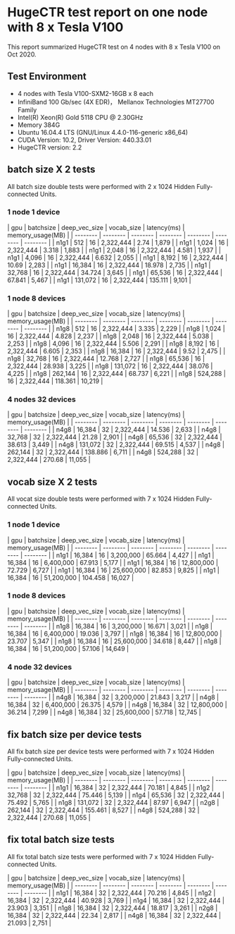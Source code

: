 # HugeCTR test report on one node with 8 x Tesla V100 
This report summarized HugeCTR test on 4 nodes with 8 x Tesla V100 on Oct 2020.

## Test Environment
- 4 nodes with Tesla V100-SXM2-16GB x 8 each
- InfiniBand 100 Gb/sec (4X EDR)， Mellanox Technologies MT27700 Family
- Intel(R) Xeon(R) Gold 5118 CPU @ 2.30GHz
- Memory 384G
- Ubuntu 16.04.4 LTS (GNU/Linux 4.4.0-116-generic x86_64)
- CUDA Version: 10.2, Driver Version: 440.33.01
- HugeCTR version: 2.2

## batch size X 2 tests
All batch size double tests were performed with 2 x 1024 Hidden Fully-connected Units.
### 1 node 1 device
| gpu | batchsize  | deep_vec_size | vocab_size | latency(ms) | memory_usage(MB) | 
| -------- | -------- | -------- | -------- | -------- | -------- | -------- | 
| n1g1 | 512 | 16 | 2,322,444 | 2.74 | 1,879 | 
| n1g1 | 1,024 | 16 | 2,322,444 | 3.318 | 1,883 | 
| n1g1 | 2,048 | 16 | 2,322,444 | 4.581 | 1,937 | 
| n1g1 | 4,096 | 16 | 2,322,444 | 6.632 | 2,055 | 
| n1g1 | 8,192 | 16 | 2,322,444 | 10.69 | 2,283 | 
| n1g1 | 16,384 | 16 | 2,322,444 | 18.978 | 2,735 | 
| n1g1 | 32,768 | 16 | 2,322,444 | 34.724 | 3,645 | 
| n1g1 | 65,536 | 16 | 2,322,444 | 67.841 | 5,467 | 
| n1g1 | 131,072 | 16 | 2,322,444 | 135.111 | 9,101 | 

### 1 node 8 devices
| gpu | batchsize  | deep_vec_size | vocab_size | latency(ms) | memory_usage(MB) | 
| -------- | -------- | -------- | -------- | -------- | -------- | -------- | 
| n1g8 | 512 | 16 | 2,322,444 | 3.335 | 2,229 | 
| n1g8 | 1,024 | 16 | 2,322,444 | 4.828 | 2,237 | 
| n1g8 | 2,048 | 16 | 2,322,444 | 5.038 | 2,253 | 
| n1g8 | 4,096 | 16 | 2,322,444 | 5.506 | 2,291 | 
| n1g8 | 8,192 | 16 | 2,322,444 | 6.605 | 2,353 | 
| n1g8 | 16,384 | 16 | 2,322,444 | 9.52 | 2,475 | 
| n1g8 | 32,768 | 16 | 2,322,444 | 12.768 | 2,727 | 
| n1g8 | 65,536 | 16 | 2,322,444 | 28.938 | 3,225 | 
| n1g8 | 131,072 | 16 | 2,322,444 | 38.076 | 4,225 | 
| n1g8 | 262,144 | 16 | 2,322,444 | 68.737 | 6,221 | 
| n1g8 | 524,288 | 16 | 2,322,444 | 118.361 | 10,219 | 

### 4 nodes 32 devices
| gpu | batchsize  | deep_vec_size | vocab_size | latency(ms) | memory_usage(MB) | 
| -------- | -------- | -------- | -------- | -------- | -------- | -------- | 
| n4g8 | 16,384 | 32 | 2,322,444 | 14.536 | 2,633 | 
| n4g8 | 32,768 | 32 | 2,322,444 | 21.28 | 2,901 | 
| n4g8 | 65,536 | 32 | 2,322,444 | 38.613 | 3,449 | 
| n4g8 | 131,072 | 32 | 2,322,444 | 69.515 | 4,537 | 
| n4g8 | 262,144 | 32 | 2,322,444 | 138.886 | 6,711 | 
| n4g8 | 524,288 | 32 | 2,322,444 | 270.68 | 11,055 | 

## vocab size X 2 tests
All vocat size double tests were performed with 7 x 1024 Hidden Fully-connected Units.

### 1 node 1 device
| gpu | batchsize  | deep_vec_size | vocab_size | latency(ms) | memory_usage(MB) | 
| -------- | -------- | -------- | -------- | -------- | -------- | -------- | 
| n1g1 | 16,384 | 16 | 3,200,000 | 65.664 | 4,427 | 
| n1g1 | 16,384 | 16 | 6,400,000 | 67.913 | 5,177 | 
| n1g1 | 16,384 | 16 | 12,800,000 | 72.729 | 6,727 | 
| n1g1 | 16,384 | 16 | 25,600,000 | 82.853 | 9,825 | 
| n1g1 | 16,384 | 16 | 51,200,000 | 104.458 | 16,027 | 

### 1 node 8 devices
| gpu | batchsize  | deep_vec_size | vocab_size | latency(ms) | memory_usage(MB) | 
| -------- | -------- | -------- | -------- | -------- | -------- | -------- | 
| n1g8 | 16,384 | 16 | 3,200,000 | 16.671 | 3,021 | 
| n1g8 | 16,384 | 16 | 6,400,000 | 19.036 | 3,797 | 
| n1g8 | 16,384 | 16 | 12,800,000 | 23.707 | 5,347 | 
| n1g8 | 16,384 | 16 | 25,600,000 | 34.618 | 8,447 | 
| n1g8 | 16,384 | 16 | 51,200,000 | 57.106 | 14,649 | 

### 4 node 32 devices
| gpu | batchsize  | deep_vec_size | vocab_size | latency(ms) | memory_usage(MB) | 
| -------- | -------- | -------- | -------- | -------- | -------- | -------- | 
| n4g8 | 16,384 | 32 | 3,200,000 | 21.843 | 3,217 | 
| n4g8 | 16,384 | 32 | 6,400,000 | 26.375 | 4,579 | 
| n4g8 | 16,384 | 32 | 12,800,000 | 36.214 | 7,299 | 
| n4g8 | 16,384 | 32 | 25,600,000 | 57.718 | 12,745 | 

## fix batch size per device tests
All fix batch size per device tests were performed with 7 x 1024 Hidden Fully-connected Units.

| gpu | batchsize  | deep_vec_size | vocab_size | latency(ms) | memory_usage(MB) | 
| -------- | -------- | -------- | -------- | -------- | -------- | -------- | 
| n1g1 | 16,384 | 32 | 2,322,444 | 70.181 | 4,845 | 
| n1g2 | 32,768 | 32 | 2,322,444 | 75.446 | 5,139 | 
| n1g4 | 65,536 | 32 | 2,322,444 | 75.492 | 5,765 | 
| n1g8 | 131,072 | 32 | 2,322,444 | 87.97 | 6,947 | 
| n2g8 | 262,144 | 32 | 2,322,444 | 155.461 | 8,527 | 
| n4g8 | 524,288 | 32 | 2,322,444 | 270.68 | 11,055 | 

## fix total batch size tests
All fix total batch size tests were performed with 7 x 1024 Hidden Fully-connected Units.

| gpu | batchsize  | deep_vec_size | vocab_size | latency(ms) | memory_usage(MB) | 
| -------- | -------- | -------- | -------- | -------- | -------- | -------- | 
| n1g1 | 16,384 | 32 | 2,322,444 | 70.216 | 4,845 | 
| n1g2 | 16,384 | 32 | 2,322,444 | 40.928 | 3,769 | 
| n1g4 | 16,384 | 32 | 2,322,444 | 23.903 | 3,351 | 
| n1g8 | 16,384 | 32 | 2,322,444 | 18.817 | 3,261 | 
| n2g8 | 16,384 | 32 | 2,322,444 | 22.34 | 2,817 | 
| n4g8 | 16,384 | 32 | 2,322,444 | 21.093 | 2,751 | 
